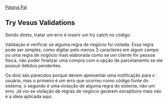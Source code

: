 [Página Pai](./indexWebApp.md)

## Try Vesus Validations

Sendo direto, tratar um erro é inserir um try catch no código.

Validação é verificar se alguma regra de negócio foi violada. Essa regra pode ser simples, como digitar pelo menos 3 caracteres em algum campo ou uma regra de nogócio mais elaborada como se um cliente for pessoa física, não poder finalizar uma compra com o opção de parcelamento se ele possuir débitos pendentes.

Os dois são parecidos porque devem apresentar uma notificação para o usuário, mas o primeiro é um erro que ocorreu como código fonte do sistema, o segundo é uma violação de alguma regra do sistema, não um erro. Já viu-se violação de regras de negócio gerarem exceptions mais não é a ideia aplicada aqui.
